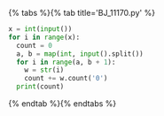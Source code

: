 {% tabs %}{% tab title='BJ_11170.py' %}

```py
x = int(input())
for i in range(x):
  count = 0
  a, b = map(int, input().split())
  for i in range(a, b + 1):
    w = str(i)
    count += w.count('0')
  print(count)
```

{% endtab %}{% endtabs %}
